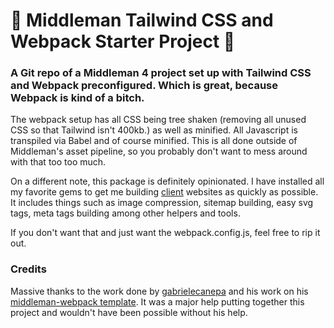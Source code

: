 # 🚀 Middleman Tailwind CSS and Webpack Starter Project 🚀

### A Git repo of a Middleman 4 project set up with Tailwind CSS and Webpack preconfigured. Which is great, because Webpack is kind of a bitch.

The webpack setup has all CSS being tree shaken (removing all unused CSS so that Tailwind isn't 400kb.) as well as minified. All Javascript is transpiled via Babel and of course minified. This is all done outside of Middleman's asset pipeline, so you probably don't want to mess around with that too too much.

On a different note, this package is definitely opinionated. I have installed all my favorite gems to get me building [client](https://www.nobullco.com) websites as quickly as possible. It includes things such as image compression, sitemap building, easy svg tags, meta tags building among other helpers and tools.

If you don't want that and just want the webpack.config.js, feel free to rip it out.

### Credits
Massive thanks to the work done by [gabrielecanepa](https://github.com/gabrielecanepa) and his work on his [middleman-webpack template](https://github.com/gabrielecanepa/middleman-webpack). It was a major help putting together this project and wouldn't have been possible without his help.
